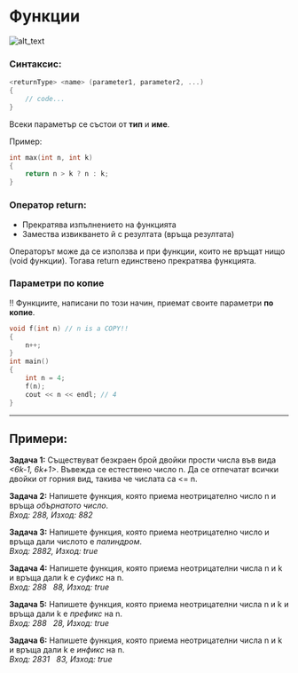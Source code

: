 # Функции

![alt_text](https://i.ibb.co/d4zSqHF/functions.png)

### Синтаксис:
```c++
<returnType> <name> (parameter1, parameter2, ...)
{
	// code...
}
```
Всеки параметър се състои от **тип** и **име**.  

Пример:
```c++
int max(int n, int k)
{
	return n > k ? n : k;
}
```

### Оператор return:
 - Прекратява изпълнението на функцията
 - Замества извикването й с резултата (връща резултата)
 
Операторът може да се използва и при функции, които не връщат нищо (void функции). Тогава return единствено прекратява функцията.

### Параметри по копие
:bangbang: Функциите, написани по този начин, приемат своите параметри **по копие**.
```c++
void f(int n) // n is а COPY!!
{
	n++;
}
int main()
{
	int n = 4;
	f(n);
	cout << n << endl; // 4
}
```
---

## Примери:

**Задача 1:** Съществуват безкраен брой двойки прости числа във вида *<6k-1, 6k+1>*. Въвежда се естествено число n. Да се отпечатат всички двойки от горния вид, такива че числата са <= n.  

**Задача 2:** Напишете функция, която приема неотрицателно число n и връща *обърнатото число*.  
*Вход: 288, Изход: 882*  

**Задача 3:** Напишете функция, която приема неотрицателно число и връща дали числото е *палиндром*.  
*Вход: 2882, Изход: true*  

**Задача 4:** Напишете функция, която приема неотрицателни числа n и k и връща дали k е *суфикс* на n.  
*Вход: 288 &nbsp; 88, Изход: true*  

**Задача 5:** Напишете функция, която приема неотрицателни числа n и k и връща дали k е *префикс* на n.  
*Вход: 288 &nbsp; 28, Изход: true*  

**Задача 6:** Напишете функция, която приема неотрицателни числа n и k и връща дали k е *инфикс* на n.  
*Вход: 2831 &nbsp; 83, Изход: true*  
